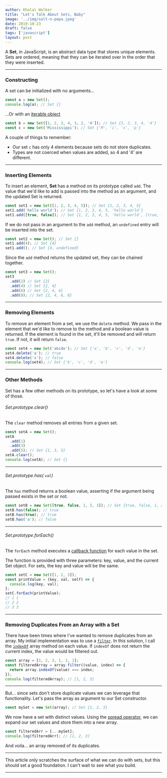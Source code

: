 ```yaml
---
author: Khalal Walker
title: "Let's Talk About Sets, Baby"
image: '../img/salt-n-pepa.jpeg'
date: 2019-10-23
draft: false
tags: ['javascript']
layout: post
---
```


A **Set**, in JavaScript, is an abstract data type that stores unique elements. Sets are ordered, meaning that they can be iterated over in the order that they were inserted.

---

### Constructing

A set can be initialized with no arguments...

```javascript
const a = new Set();
console.log(a); // Set {}
```

...Or with an [iterable object](https://developer.mozilla.org/en-US/docs/Web/JavaScript/Reference/Iteration_protocols#Built-in_iterables)

```javascript
const b = new Set([1, 2, 3, 4, 3, 2, '4']); // Set {1, 2, 3, 4, '4'}
const c = new Set('Mississippi'); // Set {'M', 'i', 's', 'p'}
```

A couple of things to remember:

- Our set `c` has only 4 elements because sets do not store duplicates.
- Types are not coerced when values are added, so 4 and '4' are different.

---

### Inserting Elements

To insert an element, **Set** has a method on its prototype called `add`. The value that we'd like to add is passed into the method as an argument, and the updated Set is returned.

```javascript
const set1 = new Set([1, 2, 3, 4, 5]); // Set {1, 2, 3, 4, 5}
set1.add('hello world'); // Set {1, 2, 3, 4, 5, 'hello world'}
set1.add([true, false]); // Set {1, 2, 3, 4, 5, 'hello world', [true, false]}
```

If we do not pass in an argument to the `add` method, an `undefined` entry will be inserted into the set.

```javascript
const set2 = new Set(); // Set {}
set1.add(4); // Set {4}
set1.add(); // Set {4, undefined}
```

Since the `add` method returns the updated set, they can be chained together.

```javascript
const set3 = new Set();
set3
  .add(2) // Set {2}
  .add(4) // Set {2, 4}
  .add(6) // Set {2, 4, 6}
  .add(8); // Set {2, 4, 6, 8}
```

---

### Removing Elements

To remove an element from a set, we use the `delete` method. We pass in the element that we'd like to remove to the method and a boolean value is returned. If the element is found in the set, it'll be removed and will return `true`. If not, it will return `false`.

```javascript
const set4 = new Set('abcde'); // Set {'a', 'b', 'c', 'd', 'e'}
set4.delete('a'); // true
set4.delete('x'); // false
console.log(set4); // Set {'b', 'c', 'd', 'e'}
```

---

### Other Methods

Set has a few other methods on its prototype, so let's have a look at some of those.

###### Set.prototype.clear()

The `clear` method removes all entries from a given set.

```javascript
const setA = new Set();
setA
  .add(1)
  .add(3)
  .add(5); // Set {1, 3, 5}
setA.clear();
console.log(setA); // Set {}
```

---

###### Set.prototype.has( `val`)

The `has` method returns a boolean value, asserting if the argument being passed exists in the set or not.

```javascript
const setB = new Set([true, false, 1, 2, 3]); // Set {true, false, 1, 2, 3}
setB.has(false); // true
setB.has(true); // true
setB.has('a'); // false
```

---

###### Set.prototype.forEach()

The `forEach` method executes a [callback function](https://developer.mozilla.org/en-US/docs/Glossary/Callback_function) for each value in the set.

The function is provided with three parameters: key, value, and the current Set object. For sets, the key and value will be the same.

```javascript
const setC = new Set([1, 2, 3]);
const printValue = (key, val, self) => {
  console.log(key, val);
};
setC.forEach(printValue);
// 1 1
// 2 2
// 3 3
```

---

### Removing Duplicates From an Array with a Set

There have been times where I've wanted to remove duplicates from an array. My initial implementation was to use a [`filter`](https://developer.mozilla.org/en-US/docs/Web/JavaScript/Reference/Global_Objects/Array/filter). In this solution, I call the [`indexOf`](https://developer.mozilla.org/en-US/docs/Web/JavaScript/Reference/Global_Objects/Array/indexOf) array method on each value. If `indexOf` does not return the current index, the value would be filtered out.

```javascript
const array = [1, 2, 3, 1, 1, 1];
const filteredArray = array.filter((value, index) => {
  return array.indexOf(value) === index;
});
console.log(filteredArray); // [1, 2, 3]
```

---

But... since sets don't store duplicate values we can leverage that functionality. Let's pass the array as argument to our Set constructor.

```javascript
const mySet = new Set(array); // Set {1, 2, 3}
```

We now have a set with distinct values. Using the [spread operator](https://developer.mozilla.org/en-US/docs/Web/JavaScript/Reference/Operators/Spread_syntax), we can expand our set values and store them into a new array.

```javascript
const filteredArr = [...mySet];
console.log(filteredArr); // [1, 2, 3]
```

And voila... an array removed of its duplicates.

---

This article only scratches the surface of what we can do with sets, but this should set a good foundation. I can't wait to see what you build.

---
